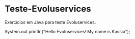 # Teste-Evoluservices
Exercícios em Java para teste Evoluservices.

System.out.println("Hello Evoluservices! My name is Kassia");
